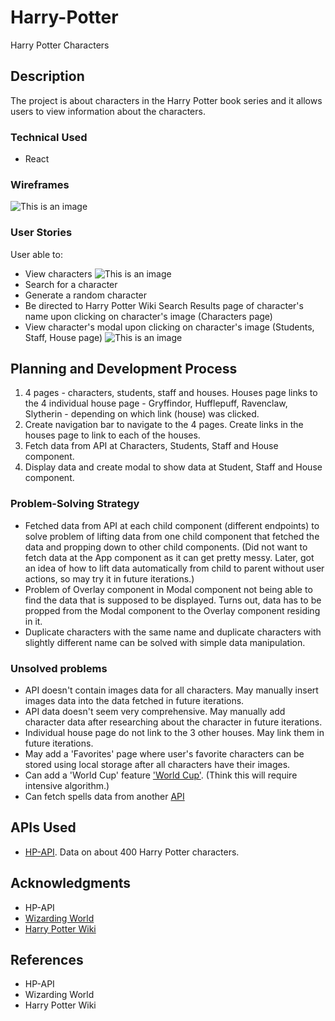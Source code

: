 # Harry-Potter

Harry Potter Characters

## Description

The project is about characters in the Harry Potter book series and it allows users to view information about the characters.

### Technical Used

- React

### Wireframes

![This is an image](https://i.imgur.com/lkZncaj.jpg)

### User Stories

User able to:

- View characters
  ![This is an image](https://i.imgur.com/zgPJbgg.png)
- Search for a character
- Generate a random character
- Be directed to Harry Potter Wiki Search Results page of character's name upon clicking on character's image (Characters page)
- View character's modal upon clicking on character's image (Students, Staff, House page)
  ![This is an image](https://i.imgur.com/VAXKlx8.png)

## Planning and Development Process

1. 4 pages - characters, students, staff and houses. Houses page links to the 4 individual house page - Gryffindor, Hufflepuff, Ravenclaw, Slytherin - depending on which link (house) was clicked.
2. Create navigation bar to navigate to the 4 pages. Create links in the houses page to link to each of the houses.
3. Fetch data from API at Characters, Students, Staff and House component.
4. Display data and create modal to show data at Student, Staff and House component.

### Problem-Solving Strategy

- Fetched data from API at each child component (different endpoints) to solve problem of lifting data from one child component that fetched the data and propping down to other child components. (Did not want to fetch data at the App component as it can get pretty messy. Later, got an idea of how to lift data automatically from child to parent without user actions, so may try it in future iterations.)
- Problem of Overlay component in Modal component not being able to find the data that is supposed to be displayed. Turns out, data has to be propped from the Modal component to the Overlay component residing in it.
- Duplicate characters with the same name and duplicate characters with slightly different name can be solved with simple data manipulation.

### Unsolved problems

- API doesn't contain images data for all characters. May manually insert images data into the data fetched in future iterations.
- API data doesn't seem very comprehensive. May manually add character data after researching about the character in future iterations.
- Individual house page do not link to the 3 other houses. May link them in future iterations.
- May add a 'Favorites' page where user's favorite characters can be stored using local storage after all characters have their images.
- Can add a 'World Cup' feature ['World Cup'](https://www.piku.co.kr/w/8Km1Q0). (Think this will require intensive algorithm.)
- Can fetch spells data from another [API](https://fedeperin-harry-potter-api-en.herokuapp.com/spells)

## APIs Used

- [HP-API](https://hp-api.herokuapp.com/). Data on about 400 Harry Potter characters.

## Acknowledgments

- HP-API
- [Wizarding World](https://www.wizardingworld.com/)
- [Harry Potter Wiki](https://harrypotter.fandom.com/wiki/Main_Page)

## References

- HP-API
- Wizarding World
- Harry Potter Wiki
